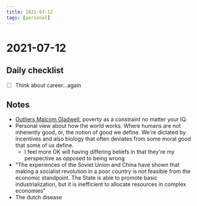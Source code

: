 ```yaml
---
title: 2021-07-12
tags: [personal]
---
```

# 2021-07-12

## Daily checklist

* [ ] Think about career...again

## Notes

* [Outliers Malcom Gladwell](https://www.youtube.com/watch?v=EcMKLwVlpJk), poverty as a constraint no matter your IQ.
* Personal view about how the world works. Where humans are not inherently good, or, the notion of good we define. We're
  dictated by incentives and also biology that often deviates from some moral good that some of us define.
    * I feel more OK will having differing beliefs in that they're my perspective as opposed to being wrong
* "The experiences of the Soviet Union and China have shown that making a socialist revolution in a poor country is not feasible
  from the economic standpoint. The State is able to promote basic industrialization, but it is inefficient to allocate
  resources in complex economies"
* The dutch disease
